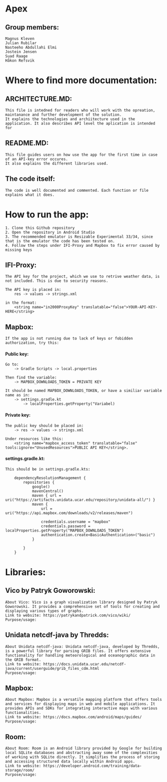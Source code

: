 # Apex

## Group members:

    Magnus Kleven
    Julian Rubilar
    Nasteeho Abdullahi Elmi
    Jostein Jensen
    Suad Raage
    Håkon Refsvik
    

# Where to find more documentation:

## ARCHITECTURE.MD:
    This file is intedned for readers who will work with the opreation, maintanance and further development of the solution. 
    It explains the technologies and archiitecture used in the application. It also describes API level the aplication is intended for

## README.MD:
    This file guides users on how use the app for the first time in case of an API-key error occures.
    It also explains the different libraries used.

## The code itself:
    The code is well documented and commented. Each function or file explains what it does. 

# How to run the app:
    1. Clone this Github repository
    2. Open the repository in Android Studio
    3. The recommended emulator is Resizable Experimental 33/34, since that is the emulator the code has been tested on.
    4. Follow the steps under IFI-Proxy and Mapbox to fix error caused by missing keys
    
    
## IFI-Proxy:

    The API key for the project, which we use to retrive weather data, is not included. This is due to security reasons.

    The API key is placed in:
        res -> values -> strings.xml 

    in the format:
        <string name="in2000ProxyKey" translatable="false">YOUR-API-KEY-HERE</string>

## Mapbox:

    If the app is not running due to lack of keys or fobidden authorization, try this:

#### Public key:

    Go to:
        -> Gradle Scripts -> local.properties

    Then find the variable:
        -> MAPBOX_DOWNLOADS_TOKEN = PRIVATE KEY

    It should be named MAPBOX_DOWNLOADS_TOKEN, or have a similiar variable name as in:
        -> settings.gradle.kt 
            -> localProperties.getProperty("Variabel)


#### Private key:
    The public key should be placed in:
        -> res -> values -> strings.xml

    Under resources like this:  
        <string name="mapbox_access_token" translatable="false" tools:ignore="UnusedResources">PUBLIC API KEY</string>.


#### settings.gradle.kt:

    This should be in settings.gradle.kts: 

        dependencyResolutionManagement {
            repositories {
                google()
                mavenCentral()
                maven { url = uri("https://artifacts.unidata.ucar.edu/repository/unidata-all/") }
                maven {
                    url = uri("https://api.mapbox.com/downloads/v2/releases/maven")

                    credentials.username = "mapbox"
                    credentials.password = localProperties.getProperty("MAPBOX_DOWNLOADS_TOKEN")
                    authentication.create<BasicAuthentication>("basic")
                }

            }
        }
        
# Libraries:

## Vico by Patryk Goworowski:
    About Vico: Vico is a graph visualization library designed by Patryk Goworowski. It provides a comprehensive set of tools for creating and displaying various types of graphs.
    Link to website: https://patrykandpatrick.com/vico/wiki/
    Purpose/usage: 
    
## Unidata netcdf-java by Thredds:
    About Unidata netcdf-java: Unidata netcdf-java, developed by Thredds, is a powerful library for parsing GRIB files. It offers extensive functionality for handling meteorological and oceanographic data in the GRIB format.
    Link to website: https://docs.unidata.ucar.edu/netcdf-java/current/userguide/grib_files_cdm.html
    Purpose/usage: 
    
## Mapbox:
    About Mapbox: Mapbox is a versatile mapping platform that offers tools and services for displaying maps in web and mobile applications. It provides APIs and SDKs for integrating interactive maps with various functionalities.
    Link to website: https://docs.mapbox.com/android/maps/guides/
    Purpose/usage: 
    
## Room:
    About Room: Room is an Android library provided by Google for building local SQLite databases and abstracting away some of the complexities of working with SQLite directly. It simplifies the process of storing and accessing structured data locally within Android apps.
    Link to website: https://developer.android.com/training/data-storage/room/
    Purpose/usage: 
